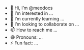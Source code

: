 - 👋 Hi, I’m @meodocs
- 👀 I’m interested in ...
- 🌱 I’m currently learning ...
- 💞️ I’m looking to collaborate on ...
- 📫 How to reach me ...
- 😄 Pronouns: ...
- ⚡ Fun fact: ...

<!---
meodocs/meodocs is a ✨ special ✨ repository because its `README.md` (this file) appears on your GitHub profile.
You can click the Preview link to take a look at your changes.
--->
